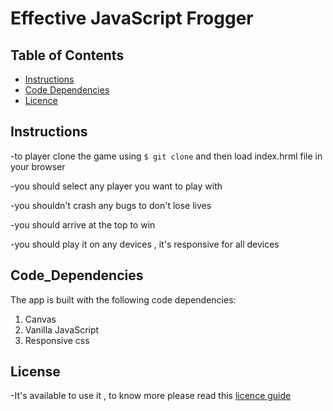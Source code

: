 # Effective JavaScript Frogger

## Table of Contents

* [Instructions](#instructions)
* [Code Dependencies](#code_dependencies)
* [Licence](#licence)

## Instructions

-to player clone the game using ```$ git clone``` and then load index.hrml file in your browser

-you should select any player you want to play with

-you shouldn't crash any bugs to don't lose lives

-you should arrive at the top to win

-you should play it on any devices , it's responsive for all devices

## Code_Dependencies

The app is built with the following code dependencies:

1. Canvas
2. Vanilla JavaScript
3. Responsive css

## License

-It's available to use it , to know more please read this [licence guide](https://choosealicense.com/licenses/mit/)
